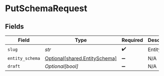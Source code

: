 # PutSchemaRequest


## Fields

| Field                                                                | Type                                                                 | Required                                                             | Description                                                          | Example                                                              |
| -------------------------------------------------------------------- | -------------------------------------------------------------------- | -------------------------------------------------------------------- | -------------------------------------------------------------------- | -------------------------------------------------------------------- |
| `slug`                                                               | *str*                                                                | :heavy_check_mark:                                                   | Entity Type                                                          | contact                                                              |
| `entity_schema`                                                      | [Optional[shared.EntitySchema]](../../models/shared/entityschema.md) | :heavy_minus_sign:                                                   | N/A                                                                  |                                                                      |
| `draft`                                                              | *Optional[bool]*                                                     | :heavy_minus_sign:                                                   | N/A                                                                  |                                                                      |